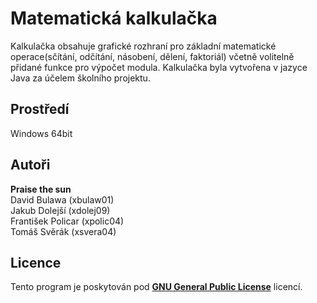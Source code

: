 ﻿# Matematická kalkulačka 
Kalkulačka obsahuje grafické rozhraní pro základní matematické operace(sčítání, odčítání, násobení, dělení, faktoriál) včetně volitelně přidané funkce pro výpočet modula. Kalkulačka byla vytvořena v jazyce Java za účelem školního projektu.

## Prostředí 
Windows 64bit

## Autoři 
**Praise the sun** <br />
David Bulawa (xbulaw01) <br />
Jakub Dolejší (xdolej09) <br />
František Policar (xpolic04) <br />
Tomáš Svěrák (xsvera04)

## Licence
Tento program je poskytován pod **[GNU General Public License](https://cs.wikipedia.org/wiki/GNU_General_Public_License)** licencí.
